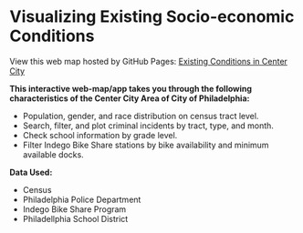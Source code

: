 # Visualizing Existing Socio-economic Conditions
View this web map hosted by GitHub Pages:
[Existing Conditions in Center City](https://aronxoxo.github.io/Visualizing-Existing-Socio-economic-Conditions/)

**This interactive web-map/app takes you through the following characteristics of the Center City Area of City of Philadelphia:**
- Population, gender, and race distribution on census tract level.
- Search, filter, and plot criminal incidents by tract, type, and month.
- Check school information by grade level.
- Filter Indego Bike Share stations by bike availability and minimum available docks.

**Data Used:**
- Census
- Philadelphia Police Department
- Indego Bike Share Program
- Philadellphia School District
